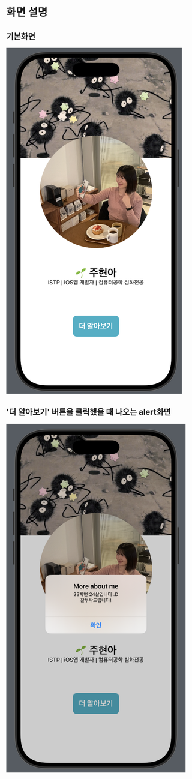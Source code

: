 # 화면 설명
## 기본화면
![기본화면](Captures/1.png)

## '더 알아보기' 버튼을 클릭했을 때 나오는 alert화면
![Alert 화면](Captures/2.png)
